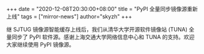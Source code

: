 +++
date = "2020-12-08T20:30:00+08:00"
title = "PyPI 全量同步镜像源重新上线"
tags = ["mirror-news"]
author="skyzh"
+++

继 SJTUG 镜像源智能缓存上线后，我们从清华大学开源软件镜像站 (TUNA) 全量同步了 PyPI 软件源。感谢上海交通大学网络信息中心和 TUNA 的支持。欢迎大家继续使用 PyPI 镜像源。
